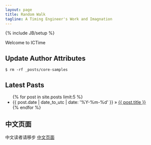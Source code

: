 ```yaml
---
layout: page
title: Random Walk 
tagline: A Timing Engineer's Work and Imagnation 
---
```

{% include JB/setup %}

Welcome to ICTime  

## Update Author Attributes

    $ rm -rf _posts/core-samples

## Latest Pasts 

<ul class="posts">
  {% for post in site.posts limit:5 %}
    <li><span>{{ post.date | date_to_utc | date: '%Y-%m-%d' }}</span> &raquo; <a href="{{ BASE_PATH }}{{ post.url }}">{{ post.title }}</a></li>
  {% endfor %}
</ul>

## 中文页面
中文读者请移步 [中文页面](http://ictime.github.com/)
